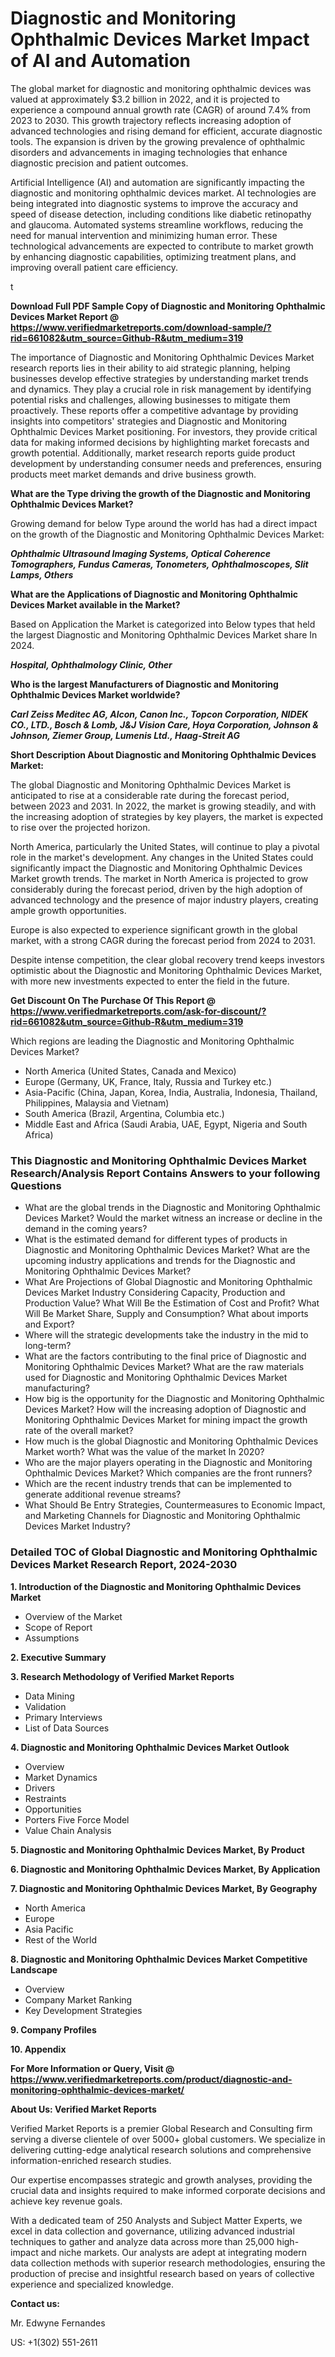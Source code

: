 <meta name="title" content="Global Diagnostic and Monitoring Ophthalmic Devices Market Impact of AI and Automation"><meta name="description" content="The global market for diagnostic and monitoring ophthalmic devices was valued at approximately $3.2 billion in 2022, and it is projected to experience a compound annua"><meta name="title" content="Diagnostic and Monitoring Ophthalmic Devices Market Size, Share, Scope, Trends, Growth, Opportunities, Analysis, Forecast"><h1>Diagnostic and Monitoring Ophthalmic Devices Market Impact of AI and Automation</h1><p>The global market for diagnostic and monitoring ophthalmic devices was valued at approximately $3.2 billion in 2022, and it is projected to experience a compound annual growth rate (CAGR) of around 7.4% from 2023 to 2030. This growth trajectory reflects increasing adoption of advanced technologies and rising demand for efficient, accurate diagnostic tools. The expansion is driven by the growing prevalence of ophthalmic disorders and advancements in imaging technologies that enhance diagnostic precision and patient outcomes.</p><p>Artificial Intelligence (AI) and automation are significantly impacting the diagnostic and monitoring ophthalmic devices market. AI technologies are being integrated into diagnostic systems to improve the accuracy and speed of disease detection, including conditions like diabetic retinopathy and glaucoma. Automated systems streamline workflows, reducing the need for manual intervention and minimizing human error. These technological advancements are expected to contribute to market growth by enhancing diagnostic capabilities, optimizing treatment plans, and improving overall patient care efficiency.</p>t</p><p id="" class=""><strong>Download Full PDF Sample Copy of Diagnostic and Monitoring Ophthalmic Devices Market Report @ <a href="https://www.verifiedmarketreports.com/download-sample/?rid=661082&utm_source=Github-R&utm_medium=319" target="_blank">https://www.verifiedmarketreports.com/download-sample/?rid=661082&utm_source=Github-R&utm_medium=319</a></strong></p><p>The importance of&nbsp;Diagnostic and Monitoring Ophthalmic Devices Market research reports lies in their ability to aid strategic planning, helping businesses develop effective strategies by understanding market trends and dynamics. They play a crucial role in risk management by identifying potential risks and challenges, allowing businesses to mitigate them proactively. These reports offer a competitive advantage by providing insights into competitors' strategies and Diagnostic and Monitoring Ophthalmic Devices Market positioning. For investors, they provide critical data for making informed decisions by highlighting market forecasts and growth potential. Additionally, market research reports guide product development by understanding consumer needs and preferences, ensuring products meet market demands and drive business growth.</p><p><strong>What are the&nbsp;Type driving the growth of the Diagnostic and Monitoring Ophthalmic Devices Market?</strong></p><p id="" class="">Growing demand for below Type around the world has had a direct impact on the growth of the Diagnostic and Monitoring Ophthalmic Devices Market:</p><em><strong>Ophthalmic Ultrasound Imaging Systems, Optical Coherence Tomographers, Fundus Cameras, Tonometers, Ophthalmoscopes, Slit Lamps, Others</strong></em></p><strong>What are the&nbsp;Applications&nbsp;of Diagnostic and Monitoring Ophthalmic Devices Market available in the Market?</strong></p><p id="" class="">Based on Application the Market is categorized into Below types that held the largest Diagnostic and Monitoring Ophthalmic Devices Market share In 2024.</p><em><strong>Hospital, Ophthalmology Clinic, Other</strong></em></p><strong>Who is the largest Manufacturers of Diagnostic and Monitoring Ophthalmic Devices Market worldwide?</strong></p><p><em><strong>Carl Zeiss Meditec AG, Alcon, Canon Inc., Topcon Corporation, NIDEK CO., LTD., Bosch & Lomb, J&J Vision Care, Hoya Corporation, Johnson & Johnson, Ziemer Group, Lumenis Ltd., Haag-Streit AG</strong></em></p><p id="" class=""><strong>Short Description About Diagnostic and Monitoring Ophthalmic Devices Market:</strong></p><p>The global Diagnostic and Monitoring Ophthalmic Devices Market is anticipated to rise at a considerable rate during the forecast period, between 2023 and 2031. In 2022, the market is growing steadily, and with the increasing adoption of strategies by key players, the market is expected to rise over the projected horizon.</p><p>North America, particularly the United States, will continue to play a pivotal role in the market's development. Any changes in the United States could significantly impact the Diagnostic and Monitoring Ophthalmic Devices Market growth trends. The market in North America is projected to grow considerably during the forecast period, driven by the high adoption of advanced technology and the presence of major industry players, creating ample growth opportunities.</p><p>Europe is also expected to experience significant growth in the global market, with a strong CAGR during the forecast period from 2024 to 2031.</p><p>Despite intense competition, the clear global recovery trend keeps investors optimistic about the Diagnostic and Monitoring Ophthalmic Devices Market, with more new investments expected to enter the field in the future.</p><p id="" class=""><strong>Get Discount On The Purchase Of This Report @ <a href="https://www.verifiedmarketreports.com/ask-for-discount/?rid=661082&utm_source=Github-R&utm_medium=319" target="_blank">https://www.verifiedmarketreports.com/ask-for-discount/?rid=661082&utm_source=Github-R&utm_medium=319</a></strong></p>Which regions are leading the Diagnostic and Monitoring Ophthalmic Devices Market?</p><ul><li>North America (United States, Canada and Mexico)</li><li>Europe (Germany, UK, France, Italy, Russia and Turkey etc.)</li><li>Asia-Pacific (China, Japan, Korea, India, Australia, Indonesia, Thailand, Philippines, Malaysia and Vietnam)</li><li>South America (Brazil, Argentina, Columbia etc.)</li><li>Middle East and Africa (Saudi Arabia, UAE, Egypt, Nigeria and South Africa)</li></ul><h3 id="" class="">This Diagnostic and Monitoring Ophthalmic Devices Market Research/Analysis Report Contains Answers to your following Questions</h3><ul><li>What are the global trends in the Diagnostic and Monitoring Ophthalmic Devices Market? Would the market witness an increase or decline in the demand in the coming years?</li><li>What is the estimated demand for different types of products in Diagnostic and Monitoring Ophthalmic Devices Market? What are the upcoming industry applications and trends for the Diagnostic and Monitoring Ophthalmic Devices Market?</li><li>What Are Projections of Global Diagnostic and Monitoring Ophthalmic Devices Market Industry Considering Capacity, Production and Production Value? What Will Be the Estimation of Cost and Profit? What Will Be Market Share, Supply and Consumption? What about imports and Export?</li><li>Where will the strategic developments take the industry in the mid to long-term?</li><li>What are the factors contributing to the final price of Diagnostic and Monitoring Ophthalmic Devices Market? What are the raw materials used for Diagnostic and Monitoring Ophthalmic Devices Market manufacturing?</li><li>How big is the opportunity for the Diagnostic and Monitoring Ophthalmic Devices Market? How will the increasing adoption of Diagnostic and Monitoring Ophthalmic Devices Market for mining impact the growth rate of the overall market?</li><li>How much is the global Diagnostic and Monitoring Ophthalmic Devices Market worth? What was the value of the market In 2020?</li><li>Who are the major players operating in the Diagnostic and Monitoring Ophthalmic Devices Market? Which companies are the front runners?</li><li>Which are the recent industry trends that can be implemented to generate additional revenue streams?</li><li>What Should Be Entry Strategies, Countermeasures to Economic Impact, and Marketing Channels for Diagnostic and Monitoring Ophthalmic Devices Market Industry?</li></ul><h3 id="" class="">Detailed TOC of Global Diagnostic and Monitoring Ophthalmic Devices Market Research Report, 2024-2030</h3><p id="" class=""><strong>1. Introduction of the Diagnostic and Monitoring Ophthalmic Devices Market</strong></p><ul><li>Overview of the Market</li><li>Scope of Report</li><li>Assumptions</li></ul><p id="" class=""><strong>2. Executive Summary</strong></p><p id="" class=""><strong>3. Research Methodology of Verified Market Reports</strong></p><ul><li>Data Mining</li><li>Validation</li><li>Primary Interviews</li><li>List of Data Sources</li></ul><p id="" class=""><strong>4. Diagnostic and Monitoring Ophthalmic Devices Market Outlook</strong></p><ul><li>Overview</li><li>Market Dynamics</li><li>Drivers</li><li>Restraints</li><li>Opportunities</li><li>Porters Five Force Model</li><li>Value Chain Analysis</li></ul><p id="" class=""><strong>5. Diagnostic and Monitoring Ophthalmic Devices Market, By Product</strong></p><p id="" class=""><strong>6. Diagnostic and Monitoring Ophthalmic Devices Market, By Application</strong></p><p id="" class=""><strong>7. Diagnostic and Monitoring Ophthalmic Devices Market, By Geography</strong></p><ul><li>North America</li><li>Europe</li><li>Asia Pacific</li><li>Rest of the World</li></ul><p id="" class=""><strong>8. Diagnostic and Monitoring Ophthalmic Devices Market Competitive Landscape</strong></p><ul><li>Overview</li><li>Company Market Ranking</li><li>Key Development Strategies</li></ul><p id="" class=""><strong>9. Company Profiles</strong></p><p id="" class=""><strong>10. Appendix</strong></p><p id="" class=""><strong>For More Information or Query, Visit @ <a href="https://www.verifiedmarketreports.com/product/diagnostic-and-monitoring-ophthalmic-devices-market/" target="_blank">https://www.verifiedmarketreports.com/product/diagnostic-and-monitoring-ophthalmic-devices-market/</a></strong></p><p id="" class=""><strong>About Us: Verified Market Reports</strong></p><p id="" class="">Verified Market Reports is a premier Global Research and Consulting firm serving a diverse clientele of over 5000+ global customers. We specialize in delivering cutting-edge analytical research solutions and comprehensive information-enriched research studies.</p><p id="" class="">Our expertise encompasses strategic and growth analyses, providing the crucial data and insights required to make informed corporate decisions and achieve key revenue goals.</p><p id="" class="">With a dedicated team of 250 Analysts and Subject Matter Experts, we excel in data collection and governance, utilizing advanced industrial techniques to gather and analyze data across more than 25,000 high-impact and niche markets. Our analysts are adept at integrating modern data collection methods with superior research methodologies, ensuring the production of precise and insightful research based on years of collective experience and specialized knowledge.</p><p id="" class=""><strong>Contact us:</strong></p><p id="" class="">Mr. Edwyne Fernandes</p><p id="" class="">US: +1(302) 551-2611</p>